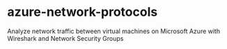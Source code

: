 # azure-network-protocols
Analyze network traffic between virtual machines on Microsoft Azure with Wireshark and Network Security Groups
